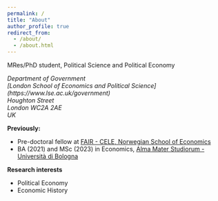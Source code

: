 ```yaml
---
permalink: /
title: "About"
author_profile: true
redirect_from: 
  - /about/
  - /about.html
---
```




MRes/PhD student, Political Science and Political Economy

<address>
Department of Government <br /> [London School of Economics and Political Science](https://www.lse.ac.uk/government)<br />
Houghton Street <br /> London WC2A 2AE<br /> UK
</address>

**Previously:**
- Pre-doctoral fellow at [FAIR - CELE, Norwegian School of Economics](https://www.nhh.no/en/research-centres/fair)
- BA (2021) and MSc (2023) in Economics, [Alma Mater Studiorum - Università di Bologna](https://dse.unibo.it/it/index.html) 

**Research interests**
- Political Economy
- Economic History
